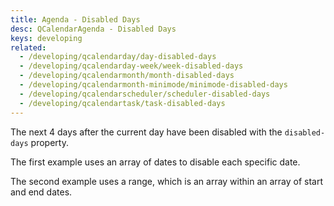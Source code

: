 ```yaml
---
title: Agenda - Disabled Days
desc: QCalendarAgenda - Disabled Days
keys: developing
related:
  - /developing/qcalendarday/day-disabled-days
  - /developing/qcalendarday-week/week-disabled-days
  - /developing/qcalendarmonth/month-disabled-days
  - /developing/qcalendarmonth-minimode/minimode-disabled-days
  - /developing/qcalendarscheduler/scheduler-disabled-days
  - /developing/qcalendartask/task-disabled-days
---
```

The next 4 days after the current day have been disabled with the `disabled-days` property.

The first example uses an array of dates to disable each specific date.

The second example uses a range, which is an array within an array of start and end dates.

<example-viewer
  title="Disabled Days"
  file="AgendaDisabledDays"
  codepen-title="QCalendarAgenda"
/>
